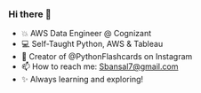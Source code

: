 ### Hi there 👋

- 💥 AWS Data Engineer @ Cognizant
- 💻 Self-Taught Python, AWS & Tableau
- 👾 Creator of @PythonFlashcards on Instagram
- 📫 How to reach me: Sbansal7@gmail.com
- ✨ Always learning and exploring!

<!--
**Sandeep-Bansal1/Sandeep-Bansal1** is a ✨ _special_ ✨ repository because its `README.md` (this file) appears on your GitHub profile.

Here are some ideas to get you started:

 

-
-->
